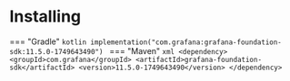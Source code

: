 # Installing

=== "Gradle"
    ```kotlin
    implementation("com.grafana:grafana-foundation-sdk:11.5.0-1749643490")
    ```
=== "Maven"
    ```xml
    <dependency>
        <groupId>com.grafana</groupId>
        <artifactId>grafana-foundation-sdk</artifactId>
        <version>11.5.0-1749643490</version>
    </dependency>
    ```
